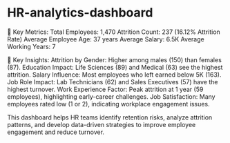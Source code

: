 # HR-analytics-dashboard

🔹 Key Metrics:
Total Employees: 1,470
Attrition Count: 237 (16.12% Attrition Rate)
Average Employee Age: 37 years
Average Salary: 6.5K
Average Working Years: 7

🔹 Key Insights:
Attrition by Gender: Higher among males (150) than females (87).
Education Impact: Life Sciences (89) and Medical (63) see the highest attrition.
Salary Influence: Most employees who left earned below 5K (163).
Job Role Impact: Lab Technicians (62) and Sales Executives (57) have the highest turnover.
Work Experience Factor: Peak attrition at 1 year (59 employees), highlighting early-career challenges.
Job Satisfaction: Many employees rated low (1 or 2), indicating workplace engagement issues.

This dashboard helps HR teams identify retention risks, analyze attrition patterns, and develop data-driven strategies to improve employee engagement and reduce turnover.
